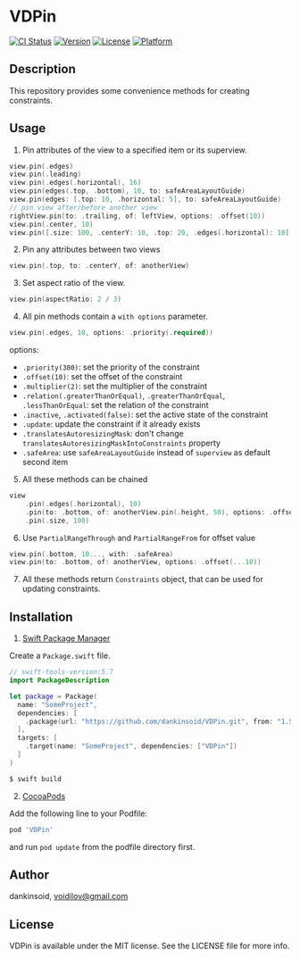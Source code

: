 # VDPin

[![CI Status](https://img.shields.io/travis/dankinsoid/VDPin.svg?style=flat)](https://travis-ci.org/dankinsoid/VDPin)
[![Version](https://img.shields.io/cocoapods/v/VDPin.svg?style=flat)](https://cocoapods.org/pods/VDPin)
[![License](https://img.shields.io/cocoapods/l/VDPin.svg?style=flat)](https://cocoapods.org/pods/VDPin)
[![Platform](https://img.shields.io/cocoapods/p/VDPin.svg?style=flat)](https://cocoapods.org/pods/VDPin)

## Description

This repository provides some convenience methods for creating constraints.


## Usage

1. Pin attributes of the view to a specified item or its superview.
```swift
view.pin(.edges)
view.pin(.leading)
view.pin(.edges(.horizontal), 16)
view.pin(edges(.top, .bottom), 10, to: safeAreaLayoutGuide)
view.pin(edges: [.top: 10, .horizontal: 5], to: safeAreaLayoutGuide)
// pin view after/before another view
rightView.pin(to: .trailing, of: leftView, options: .offset(10))
view.pin(.center, 10)
view.pin([.size: 100, .centerY: 10, .top: 20, .edges(.horizontal): 10])
```
2. Pin any attributes between two views
```swift
view.pin(.top, to: .centerY, of: anotherView)
```
3. Set aspect ratio of the view.
```swift
view.pin(aspectRatio: 2 / 3)
```
4. All pin methods contain a `with options` parameter.
```swift
view.pin(.edges, 10, options: .priority(.required))
```
options:
- `.priority(300)`: set the priority of the constraint
- `.offset(10)`: set the offset of the constraint
- `.multiplier(2)`: set the multiplier of the constraint
- `.relation(.greaterThanOrEqual)`, `.greaterThanOrEqual`, `.lessThanOrEqual`: set the relation of the constraint
- `.inactive`, `.activated(false)`: set the active state of the constraint
- `.update`: update the constraint if it already exists
- `.translatesAutoresizingMask`: don't change `translatesAutoresizingMaskIntoConstraints` property
- `.safeArea`: use `safeAreaLayoutGuide` instead of `superview` as default second item
5. All these methods can be chained
```swift
view
    .pin(.edges(.horizontal), 10)
    .pin(to: .bottom, of: anotherView.pin(.height, 50), options: .offset(20))
    .pin(.size, 100)
```
6. Use `PartialRangeThrough` and `PartialRangeFrom` for offset value
```swift
view.pin(.bottom, 10..., with: .safeArea)
view.pin(to: .bottom, of: anotherView, options: .offset(...10))
```
7. All these methods return `Constraints` object, that can be used for updating constraints.

 
## Installation
1. [Swift Package Manager](https://github.com/apple/swift-package-manager)

Create a `Package.swift` file.
```swift
// swift-tools-version:5.7
import PackageDescription

let package = Package(
  name: "SomeProject",
  dependencies: [
    .package(url: "https://github.com/dankinsoid/VDPin.git", from: "1.5.0")
  ],
  targets: [
    .target(name: "SomeProject", dependencies: ["VDPin"])
  ]
)
```
```ruby
$ swift build
```
2.  [CocoaPods](https://cocoapods.org)

Add the following line to your Podfile:
```ruby
pod 'VDPin'
```
and run `pod update` from the podfile directory first.

## Author

dankinsoid, voidilov@gmail.com

## License

VDPin is available under the MIT license. See the LICENSE file for more info.
